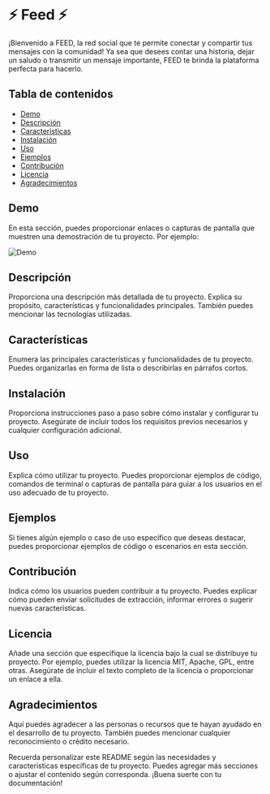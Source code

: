 # ⚡ Feed  ⚡ 

¡Bienvenido a FEED, la red social que te permite conectar y compartir tus mensajes con la comunidad!
Ya sea que desees contar una historia, dejar un saludo o transmitir un mensaje importante, FEED te brinda la plataforma perfecta para hacerlo.

## Tabla de contenidos

- [Demo](#demo)
- [Descripción](#descripción)
- [Características](#características)
- [Instalación](#instalación)
- [Uso](#uso)
- [Ejemplos](#ejemplos)
- [Contribución](#contribución)
- [Licencia](#licencia)
- [Agradecimientos](#agradecimientos)

## Demo

En esta sección, puedes proporcionar enlaces o capturas de pantalla que muestren una demostración de tu proyecto. Por ejemplo:

![Demo](/ruta/a/la/imagen.png)

## Descripción

Proporciona una descripción más detallada de tu proyecto. Explica su propósito, características y funcionalidades principales. También puedes mencionar las tecnologías utilizadas.

## Características

Enumera las principales características y funcionalidades de tu proyecto. Puedes organizarlas en forma de lista o describirlas en párrafos cortos.

## Instalación

Proporciona instrucciones paso a paso sobre cómo instalar y configurar tu proyecto. Asegúrate de incluir todos los requisitos previos necesarios y cualquier configuración adicional.

## Uso

Explica cómo utilizar tu proyecto. Puedes proporcionar ejemplos de código, comandos de terminal o capturas de pantalla para guiar a los usuarios en el uso adecuado de tu proyecto.

## Ejemplos

Si tienes algún ejemplo o caso de uso específico que deseas destacar, puedes proporcionar ejemplos de código o escenarios en esta sección.

## Contribución

Indica cómo los usuarios pueden contribuir a tu proyecto. Puedes explicar cómo pueden enviar solicitudes de extracción, informar errores o sugerir nuevas características.

## Licencia

Añade una sección que especifique la licencia bajo la cual se distribuye tu proyecto. Por ejemplo, puedes utilizar la licencia MIT, Apache, GPL, entre otras. Asegúrate de incluir el texto completo de la licencia o proporcionar un enlace a ella.

## Agradecimientos

Aquí puedes agradecer a las personas o recursos que te hayan ayudado en el desarrollo de tu proyecto. También puedes mencionar cualquier reconocimiento o crédito necesario.

Recuerda personalizar este README según las necesidades y características específicas de tu proyecto. Puedes agregar más secciones o ajustar el contenido según corresponda. ¡Buena suerte con tu documentación!
